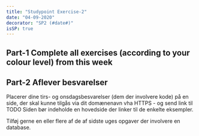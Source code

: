 ```yaml
---
title: "Studypoint Exercise-2"
date: "04-09-2020"
decorator: "SP2 (#date#)"
isSP: true
---
```


<!-- REMOVE ME: Setting isSP ensures this pages gets added to the list of Studypoint exercises -->

## Part-1 Complete all exercises (according to your colour level) from this week

<!-- REMOVE ME: The tag below will insert all day-exercises given for this week -->
<!-- REMOVE ME: PeriodFolder and weekFolder MUST match the real folder names -->

<!--PeriodExercises Flow-1/week2 PeriodExercises-->

## Part-2 Aflever besvarelser

Placerer dine tirs- og onsdagsbesvarelser (dem der involvere kode) på en side, der skal kunne tilgås via dit domænenavn vha HTTPS - og send link til TODO
Siden bør indeholde en hovedside der linker til de enkelte eksempler.

Tilføj gerne en eller flere af de af sidste uges opgaver der involvere en database.
